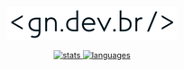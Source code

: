 <div align='center'>

[![gn.dev.br](gndevbr.svg)](https://gn.dev.br)

[![stats](https://github-readme-stats-two-amber.vercel.app/api?username=guilhermeasn&show_icons=true&hide_rank=true&count_private=true&line_height=24&theme=dracula&hide=issues)
![languages](https://github-readme-stats-two-amber.vercel.app/api/top-langs/?username=guilhermeasn&layout=compact&theme=dracula&hide=blade)](https://github.com/guilhermeasn?tab=repositories&sort=stargazers)

</div>

